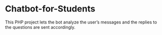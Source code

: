 # Chatbot-for-Students
This PHP project lets the bot analyze the user’s messages and the replies to the questions are sent accordingly.
